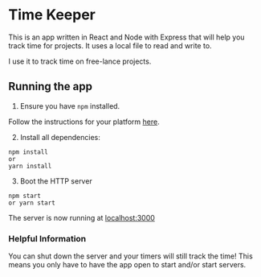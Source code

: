 # Time Keeper

This is an app written in React and Node with Express that will help
you track time for projects. It uses a local file to read and write to.

I use it to track time on free-lance projects.

## Running the app

1. Ensure you have `npm` installed.

Follow the instructions for your platform [here](https://github.com/npm/npm).

2. Install all dependencies:

````
npm install
or
yarn install
````

3. Boot the HTTP server

````
npm start
or yarn start
````

The server is now running at [localhost:3000](localhost:3000)

### Helpful Information
You can shut down the server and your timers will still track the time! This means you only have to have the app open to
start and/or start servers.
